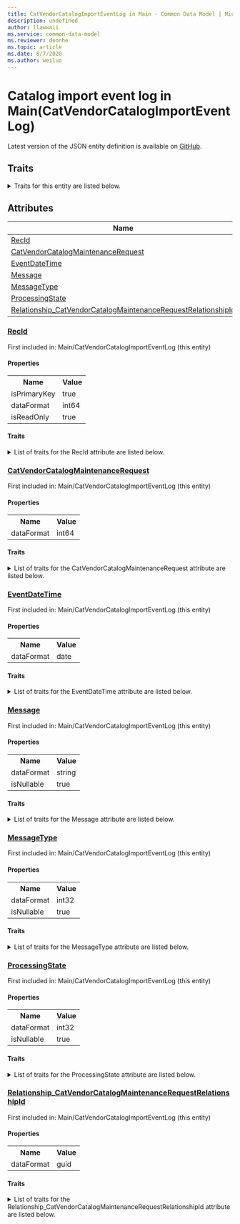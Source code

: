 ```yaml
---
title: CatVendorCatalogImportEventLog in Main - Common Data Model | Microsoft Docs
description: undefined
author: llawwaii
ms.service: common-data-model
ms.reviewer: deonhe
ms.topic: article
ms.date: 8/7/2020
ms.author: weiluo
---
```


# Catalog import event log in Main(CatVendorCatalogImportEventLog)

  
 Latest version of the JSON entity definition is available on <a href="https://github.com/Microsoft/CDM/tree/master/schemaDocuments/core/operationsCommon/Tables/SupplyChain/ProcurementAndSourcing/Main/CatVendorCatalogImportEventLog.cdm.json" target="_blank">GitHub</a>.  

## Traits

<details>
<summary>Traits for this entity are listed below.  
</summary>

**is.identifiedBy**  
  names a specifc identity attribute to use with an entity  <table><tr><th>Parameter</th><th>Value</th><th>Data type</th><th>Explanation</th></tr><tr><td>attribute</td><td>[CatVendorCatalogImportEventLog/(resolvedAttributes)/RecId](#RecId)</td><td>attribute</td><td></td></tr></table>

**is.CDM.entityVersion**  
  <table><tr><th>Parameter</th><th>Value</th><th>Data type</th><th>Explanation</th></tr><tr><td>versionNumber</td><td>"1.1"</td><td>string</td><td>semantic version number of the entity</td></tr></table>

**is.application.releaseVersion**  
  <table><tr><th>Parameter</th><th>Value</th><th>Data type</th><th>Explanation</th></tr><tr><td>releaseVersion</td><td>"10.0.13.0"</td><td>string</td><td>semantic version number of the application introducing this entity</td></tr></table>

**is.localized.displayedAs**  
  Holds the list of language specific display text for an object.  <table><tr><th>Parameter</th><th>Value</th><th>Data type</th><th>Explanation</th></tr><tr><td>localizedDisplayText</td><td><table><tr><th>languageTag</th><th>displayText</th></tr><tr><td>en</td><td>Catalog import event log</td></tr></table></td><td>entity</td><td>a reference to the constant entity holding the list of localized text</td></tr></table>

</details>

## Attributes

|Name|Description|First Included in Instance|
|---|---|---|
|[RecId](#RecId)||<a href="CatVendorCatalogImportEventLog.md" target="_blank">Main/CatVendorCatalogImportEventLog</a>|
|[CatVendorCatalogMaintenanceRequest](#CatVendorCatalogMaintenanceRequest)||<a href="CatVendorCatalogImportEventLog.md" target="_blank">Main/CatVendorCatalogImportEventLog</a>|
|[EventDateTime](#EventDateTime)||<a href="CatVendorCatalogImportEventLog.md" target="_blank">Main/CatVendorCatalogImportEventLog</a>|
|[Message](#Message)||<a href="CatVendorCatalogImportEventLog.md" target="_blank">Main/CatVendorCatalogImportEventLog</a>|
|[MessageType](#MessageType)||<a href="CatVendorCatalogImportEventLog.md" target="_blank">Main/CatVendorCatalogImportEventLog</a>|
|[ProcessingState](#ProcessingState)||<a href="CatVendorCatalogImportEventLog.md" target="_blank">Main/CatVendorCatalogImportEventLog</a>|
|[Relationship_CatVendorCatalogMaintenanceRequestRelationshipId](#Relationship_CatVendorCatalogMaintenanceRequestRelationshipId)||<a href="CatVendorCatalogImportEventLog.md" target="_blank">Main/CatVendorCatalogImportEventLog</a>|

### <a href=#RecId name="RecId">RecId</a>

First included in: Main/CatVendorCatalogImportEventLog (this entity)  

#### Properties

<table><tr><th>Name</th><th>Value</th></tr><tr><td>isPrimaryKey</td><td>true</td></tr><tr><td>dataFormat</td><td>int64</td></tr><tr><td>isReadOnly</td><td>true</td></tr></table>

#### Traits

<details>
<summary>List of traits for the RecId attribute are listed below.</summary>

**is.dataFormat.integer**  
**is.dataFormat.big**  
**is.identifiedBy**  
names a specifc identity attribute to use with an entity  <table><tr><th>Parameter</th><th>Value</th><th>Data type</th><th>Explanation</th></tr><tr><td>attribute</td><td>[CatVendorCatalogImportEventLog/(resolvedAttributes)/RecId](#RecId)</td><td>attribute</td><td></td></tr></table>

**is.readOnly**  
**is.dataFormat.integer**  
**is.dataFormat.big**  
</details>

### <a href=#CatVendorCatalogMaintenanceRequest name="CatVendorCatalogMaintenanceRequest">CatVendorCatalogMaintenanceRequest</a>

First included in: Main/CatVendorCatalogImportEventLog (this entity)  

#### Properties

<table><tr><th>Name</th><th>Value</th></tr><tr><td>dataFormat</td><td>int64</td></tr></table>

#### Traits

<details>
<summary>List of traits for the CatVendorCatalogMaintenanceRequest attribute are listed below.</summary>

**is.dataFormat.integer**  
**is.dataFormat.big**  
**is.dataFormat.integer**  
**is.dataFormat.big**  
</details>

### <a href=#EventDateTime name="EventDateTime">EventDateTime</a>

First included in: Main/CatVendorCatalogImportEventLog (this entity)  

#### Properties

<table><tr><th>Name</th><th>Value</th></tr><tr><td>dataFormat</td><td>date</td></tr></table>

#### Traits

<details>
<summary>List of traits for the EventDateTime attribute are listed below.</summary>

**is.dataFormat.date**  
**means.measurement.date**  
**is.dataFormat.date**  
</details>

### <a href=#Message name="Message">Message</a>

First included in: Main/CatVendorCatalogImportEventLog (this entity)  

#### Properties

<table><tr><th>Name</th><th>Value</th></tr><tr><td>dataFormat</td><td>string</td></tr><tr><td>isNullable</td><td>true</td></tr></table>

#### Traits

<details>
<summary>List of traits for the Message attribute are listed below.</summary>

**is.dataFormat.character**  
**is.dataFormat.big**  
**is.dataFormat.array**  
**is.nullable**  
The attribute value may be set to NULL.  

**is.dataFormat.character**  
**is.dataFormat.array**  
</details>

### <a href=#MessageType name="MessageType">MessageType</a>

First included in: Main/CatVendorCatalogImportEventLog (this entity)  

#### Properties

<table><tr><th>Name</th><th>Value</th></tr><tr><td>dataFormat</td><td>int32</td></tr><tr><td>isNullable</td><td>true</td></tr></table>

#### Traits

<details>
<summary>List of traits for the MessageType attribute are listed below.</summary>

**is.dataFormat.integer**  
**is.nullable**  
The attribute value may be set to NULL.  

**is.dataFormat.integer**  
</details>

### <a href=#ProcessingState name="ProcessingState">ProcessingState</a>

First included in: Main/CatVendorCatalogImportEventLog (this entity)  

#### Properties

<table><tr><th>Name</th><th>Value</th></tr><tr><td>dataFormat</td><td>int32</td></tr><tr><td>isNullable</td><td>true</td></tr></table>

#### Traits

<details>
<summary>List of traits for the ProcessingState attribute are listed below.</summary>

**is.dataFormat.integer**  
**is.nullable**  
The attribute value may be set to NULL.  

**is.dataFormat.integer**  
</details>

### <a href=#Relationship_CatVendorCatalogMaintenanceRequestRelationshipId name="Relationship_CatVendorCatalogMaintenanceRequestRelationshipId">Relationship_CatVendorCatalogMaintenanceRequestRelationshipId</a>

First included in: Main/CatVendorCatalogImportEventLog (this entity)  

#### Properties

<table><tr><th>Name</th><th>Value</th></tr><tr><td>dataFormat</td><td>guid</td></tr></table>

#### Traits

<details>
<summary>List of traits for the Relationship_CatVendorCatalogMaintenanceRequestRelationshipId attribute are listed below.</summary>

**is.dataFormat.character**  
**is.dataFormat.big**  
**is.dataFormat.array**  
**is.dataFormat.guid**  
**means.identity.entityId**  
**is.linkedEntity.identifier**  
Marks the attribute(s) that hold foreign key references to a linked (used as an attribute) entity. This attribute is added to the resolved entity to enumerate the referenced entities.  <table><tr><th>Parameter</th><th>Value</th><th>Data type</th><th>Explanation</th></tr><tr><td>entityReferences</td><td><table><tr><th>entityReference</th><th>attributeReference</th></tr><tr><td><a href="CatVendorCatalogMaintenanceRequest.md" target="_blank">/core/operationsCommon/Tables/SupplyChain/ProcurementAndSourcing/Main/CatVendorCatalogMaintenanceRequest.cdm.json/CatVendorCatalogMaintenanceRequest</a></td><td><a href="CatVendorCatalogMaintenanceRequest.md#RecId" target="_blank">RecId</a></td></tr></table></td><td>entity</td><td>a reference to the constant entity holding the list of entity references</td></tr></table>

**is.dataFormat.guid**  
**is.dataFormat.character**  
**is.dataFormat.array**  
</details>
